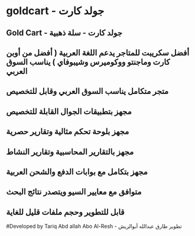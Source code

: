 # goldcart - جولد كارت
## Gold Cart - جولد كارت - سلة ذهبية
## أفضل سكريبت للمتاجر يدعم اللغة العربية ( أفضل من أوبن كارت وماجنتو ووكوميرس وشيبوفاي ) يناسب السوق العربي
## متجر متكامل يناسب السوق العربي وقابل للتخصيص
## مجهز بتطبيقات الجوال القابلة للتخصيص
## مجهز بلوحة تحكم مثالية وتقارير حصرية
## مجهز بالتقارير المحاسبية  وتقارير النشاط
## مجهز بتكامل مع بوابات الدفع والشحن العربية
## متوافق مع معايير السيو ويتصدر نتائج البحث
## قابل للتطوير وحجم ملفات قليل للغاية 
#Developed by Tariq Abd allah Abo Al-Resh - تطوير طارق عبدالله أبوالريش
